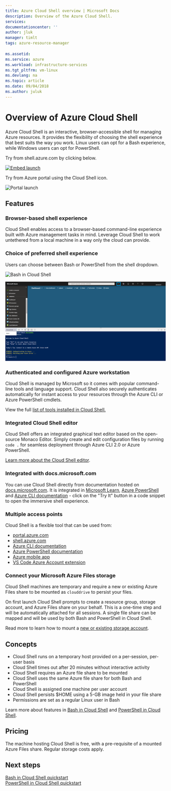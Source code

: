 ```yaml
---
title: Azure Cloud Shell overview | Microsoft Docs
description: Overview of the Azure Cloud Shell.
services: 
documentationcenter: ''
author: jluk
manager: timlt
tags: azure-resource-manager
 
ms.assetid: 
ms.service: azure
ms.workload: infrastructure-services
ms.tgt_pltfrm: vm-linux
ms.devlang: na
ms.topic: article
ms.date: 09/04/2018
ms.author: juluk
---
```

# Overview of Azure Cloud Shell
Azure Cloud Shell is an interactive, browser-accessible shell for managing Azure resources.
It provides the flexibility of choosing the shell experience that best suits the way you work.
Linux users can opt for a Bash experience, while Windows users can opt for PowerShell.

Try from shell.azure.com by clicking below.

[![Embed launch](https://shell.azure.com/images/launchcloudshell.png "Launch Azure Cloud Shell")](https://shell.azure.com)

Try from Azure portal using the Cloud Shell icon.

![Portal launch](media/overview/portal-launch-icon.png)

## Features

### Browser-based shell experience
Cloud Shell enables access to a browser-based command-line experience built with Azure management tasks in mind.
Leverage Cloud Shell to work untethered from a local machine in a way only the cloud can provide.

### Choice of preferred shell experience
Users can choose between Bash or PowerShell from the shell dropdown.

![Bash in Cloud Shell](media/overview/overview-bash-pic.png)

![PowerShell in Cloud Shell](media/overview/overview-ps-pic.png)

### Authenticated and configured Azure workstation
Cloud Shell is managed by Microsoft so it comes with popular command-line tools and language support. Cloud Shell also securely authenticates automatically for instant access to your resources through the Azure CLI or Azure PowerShell cmdlets.

View the full [list of tools installed in Cloud Shell.](features.md#tools)

### Integrated Cloud Shell editor
Cloud Shell offers an integrated graphical text editor based on the open-source Monaco Editor. Simply create and edit configuration files by running `code .` for seamless deployment through Azure CLI 2.0 or Azure PowerShell.

[Learn more about the Cloud Shell editor](using-cloud-shell-editor.md).

### Integrated with docs.microsoft.com

You can use Cloud Shell directly from documentation hosted on [docs.microsoft.com](https://docs.microsoft.com). It is integrated in [Microsoft Learn](https://docs.microsoft.com/learn/), [Azure PowerShell](https://docs.microsoft.com/powershell/azure/overview) and [Azure CLI documentation](https://docs.microsoft.com/cli/azure) - click on the "Try It" button in a code snippet to open the immersive shell experience. 

### Multiple access points
Cloud Shell is a flexible tool that can be used from:
* [portal.azure.com](https://portal.azure.com)
* [shell.azure.com](https://shell.azure.com)
* [Azure CLI documentation](https://docs.microsoft.com/cli/azure)
* [Azure PowerShell documentation](https://docs.microsoft.com/powershell/azure/overview)
* [Azure mobile app](https://azure.microsoft.com/features/azure-portal/mobile-app/)
* [VS Code Azure Account extension](https://marketplace.visualstudio.com/items?itemName=ms-vscode.azure-account)

### Connect your Microsoft Azure Files storage
Cloud Shell machines are temporary and require a new or existing Azure Files share to be mounted as `clouddrive` to persist your files.

On first launch Cloud Shell prompts to create a resource group, storage account, and Azure Files share on your behalf. This is a one-time step and will be automatically attached for all sessions. A single file share can be mapped and will be used by both Bash and PowerShell in Cloud Shell.

Read more to learn how to mount a [new or existing storage account](persisting-shell-storage.md).

## Concepts
* Cloud Shell runs on a temporary host provided on a per-session, per-user basis
* Cloud Shell times out after 20 minutes without interactive activity
* Cloud Shell requires an Azure file share to be mounted
* Cloud Shell uses the same Azure file share for both Bash and PowerShell
* Cloud Shell is assigned one machine per user account
* Cloud Shell persists $HOME using a 5-GB image held in your file share
* Permissions are set as a regular Linux user in Bash

Learn more about features in [Bash in Cloud Shell](features.md) and [PowerShell in Cloud Shell](features-powershell.md).

## Pricing
The machine hosting Cloud Shell is free, with a pre-requisite of a mounted Azure Files share. Regular storage costs apply.

## Next steps
[Bash in Cloud Shell quickstart](quickstart.md) <br>
[PowerShell in Cloud Shell quickstart](quickstart-powershell.md)
